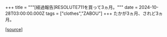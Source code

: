 +++
title = """[経過報告]RESOLUTE711を買って3ヵ月。"""
date = 2024-10-28T03:00:00.000Z
tags = ["clothes","ZABOU"]
+++
たかが3ヵ月、されど3ヵ月。

[[source]](https://zabou.org/2024/10/28/311326/)
